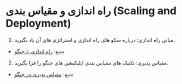 # راه اندازی و مقیاس بندی (Scaling and Deployment)

1. مبانی راه اندازی: درباره سکو های راه اندازی و استراتژی های آن یاد بگیرید.
- منبع: [راه اندازی با جنگو](https://djangobook.com/deploying-django/)
2. مقیاس پذیری: تکنیک های مقیاس بندی اپلیکیشن های جنگو را فرا بگیرید.
- منبع: [مقیاس پذیری در جنگو](https://djangobook.com/scaling-django/)

